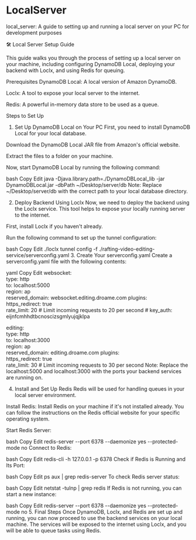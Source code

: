 # LocalServer
local_server: A guide to setting up and running a local server on your PC for development purposes

🛠️ Local Server Setup Guide

This guide walks you through the process of setting up a local server on your machine, including configuring DynamoDB Local, deploying your backend with Loclx, and using Redis for queuing.

Prerequisites
DynamoDB Local: A local version of Amazon DynamoDB.

Loclx: A tool to expose your local server to the internet.

Redis: A powerful in-memory data store to be used as a queue.

Steps to Set Up
1. Set Up DynamoDB Local on Your PC
First, you need to install DynamoDB Local for your local database.

Download the DynamoDB Local JAR file from Amazon's official website.

Extract the files to a folder on your machine.

Now, start DynamoDB Local by running the following command:

bash
Copy
Edit
java -Djava.library.path=./DynamoDBLocal_lib -jar DynamoDBLocal.jar -dbPath ~/Desktop/server/db
Note: Replace ~/Desktop/server/db with the correct path to your local database directory.

2. Deploy Backend Using Loclx
Now, we need to deploy the backend using the Loclx service. This tool helps to expose your locally running server to the internet.

First, install Loclx if you haven't already.

Run the following command to set up the tunnel configuration:

bash
Copy
Edit
./loclx tunnel config -f ./rafting-video-editing-service/serverconfig.yaml
3. Create Your serverconfig.yaml
Create a serverconfig.yaml file with the following contents:

yaml
Copy
Edit
websocket:                     
  type: http              
  to: localhost:5000        
  region: ap              
  reserved_domain: websocket.editing.droame.com 
  plugins:                
    https_redirect: true  
    rate_limit: 20        # Limit incoming requests to 20 per second
    # key_auth: eijnfcmhhdtbcnoscizsgmlyujqjklpa
 
editing:                     
  type: http              
  to: localhost:3000        
  region: ap              
  reserved_domain: editing.droame.com 
  plugins:                
    https_redirect: true  
    rate_limit: 30        # Limit incoming requests to 30 per second
Note: Replace the localhost:5000 and localhost:3000 with the ports your backend services are running on.

4. Install and Set Up Redis
Redis will be used for handling queues in your local server environment.

Install Redis: Install Redis on your machine if it's not installed already. You can follow the instructions on the Redis official website for your specific operating system.

Start Redis Server:

bash
Copy
Edit
redis-server --port 6378 --daemonize yes --protected-mode no
Connect to Redis:

bash
Copy
Edit
redis-cli -h 127.0.0.1 -p 6378
Check if Redis is Running and Its Port:

bash
Copy
Edit
ps aux | grep redis-server
To check Redis server status:

bash
Copy
Edit
netstat -tulnp | grep redis
If Redis is not running, you can start a new instance:

bash
Copy
Edit
redis-server --port 6378 --daemonize yes --protected-mode no
5. Final Steps
Once DynamoDB, Loclx, and Redis are set up and running, you can now proceed to use the backend services on your local machine. The services will be exposed to the internet using Loclx, and you will be able to queue tasks using Redis.
